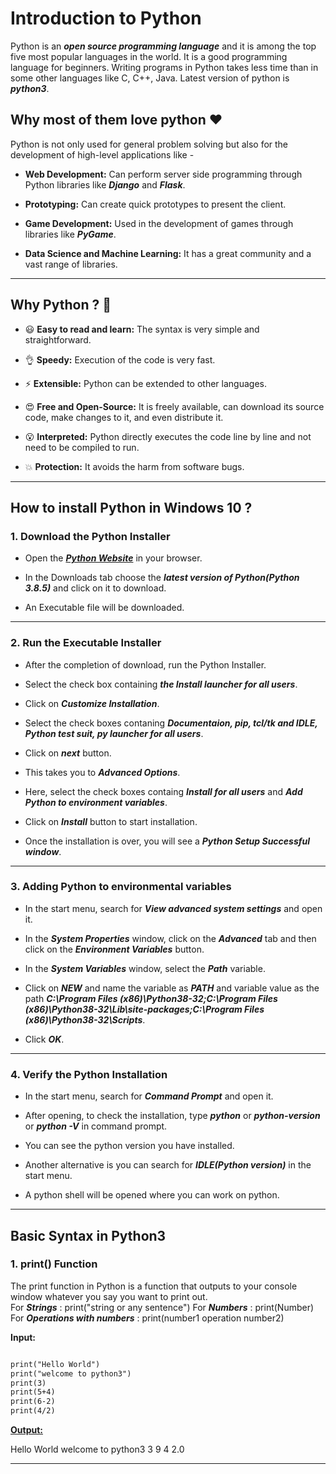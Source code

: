 # Introduction to Python 

Python is an ***open source programming language*** and it is among the top five most popular languages in the world. It is a good programming language for beginners. Writing programs in Python takes less time than in some other languages like C, C++, Java. Latest version of python is ***python3***.

## Why most of them love python :heart:

Python is not only used for general problem solving but also for the development of high-level applications like -

* **Web Development:** Can perform server side programming through Python libraries like ***Django*** and ***Flask***.

* **Prototyping:** Can create quick prototypes to present the client.

* **Game Development:** Used in the development of games through libraries like ***PyGame***.

* **Data Science and Machine Learning:** It has a great community and a vast range of libraries.

<hr>

## Why Python ? :thinking:

* :smiley: **Easy to read and learn:** The syntax is very simple and straightforward.

* :ok_hand: **Speedy:** Execution of the code is very fast.

* :zap: **Extensible:** Python can be extended to other languages.

* :heart_eyes: **Free and Open-Source:** It is freely available, can download its source code, make changes to it, and even distribute it.

* :open_mouth: **Interpreted:** Python directly executes the code line by line and not need to be compiled to run.

* :boom: **Protection:** It avoids the harm from software bugs.

<hr>

## How to install Python in Windows 10 ? 

### 1. Download the Python Installer

* Open the ***[Python Website](https://www.python.org/downloads/)*** in your browser.

* In the Downloads tab choose the ***latest version of Python(Python 3.8.5)*** and click on it to download.

* An Executable file will be downloaded.

<hr>

### 2. Run the Executable Installer

* After the completion of download, run the Python Installer.

* Select the check box containing ***the Install launcher for all users***.

* Click on ***Customize Installation***.

* Select the check boxes contaning ***Documentaion, pip, tcl/tk and IDLE, Python test suit, py launcher for all users***.

* Click on ***next*** button.

* This takes you to ***Advanced Options***.

* Here, select the check boxes containg ***Install for all users*** and ***Add Python to environment variables***.

* Click on ***Install*** button to start installation.

* Once the installation is over, you will see a ***Python Setup Successful window***.

<hr>

### 3. Adding Python to environmental variables

* In the start menu, search for ***View advanced system settings*** and open it.

* In the ***System Properties*** window, click on the ***Advanced*** tab and then click on the ***Environment Variables*** button.

* In the ***System Variables*** window, select the ***Path*** variable.

* Click on ***NEW*** and name the variable as ***PATH*** and variable value as the path ***C:\Program Files (x86)\Python38-32;C:\Program Files (x86)\Python38-32\Lib\site-packages;C:\Program Files (x86)\Python38-32\Scripts***.

* Click ***OK***.

<hr>

### 4. Verify the Python Installation

* In the start menu, search for ***Command Prompt*** and open it.

* After opening, to check the installation, type ***python*** or ***python-version*** or ***python -V*** in command prompt.

* You can see the python version you have installed.

* Another alternative is you can search for ***IDLE(Python version)*** in the start menu.

* A python shell will be opened where you can work on python.

<hr>

## Basic Syntax in Python3

### 1. print() Function

The print function in Python is a function that outputs to your console window whatever you say you want to print out.\
For ***Strings*** : print("string or any sentence")
For ***Numbers*** : print(Number)
For ***Operations with numbers*** : print(number1 operation number2)

**Input:**

</ins>

```md

print("Hello World")
print("welcome to python3")
print(3)
print(5+4)
print(6-2)
print(4/2)
```

**<ins>Output:</ins>**

Hello World
welcome to python3
3
9
4
2.0

<hr>






















































